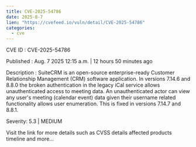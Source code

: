 ```yaml
--- 
title: CVE-2025-54786
date: 2025-8-7
lien: "https://cvefeed.io/vuln/detail/CVE-2025-54786"
categories:
  - cve
---
```


CVE ID : CVE-2025-54786

Published :  Aug. 7
2025
12:15 a.m. | 12 hours
50 minutes ago

Description : SuiteCRM is an open-source
enterprise-ready Customer Relationship Management (CRM) software application. In versions 7.14.6 and 8.8.0
the broken authentication in the legacy iCal service allows unauthenticated access to meeting data. An unauthenticated actor can view any user's meeting (calendar event) data given their username
related functionality allows user enumeration. This is fixed in versions 7.14.7 and 8.8.1.

Severity: 5.3 | MEDIUM

Visit the link for more details
such as CVSS details
affected products
timeline
and more...
